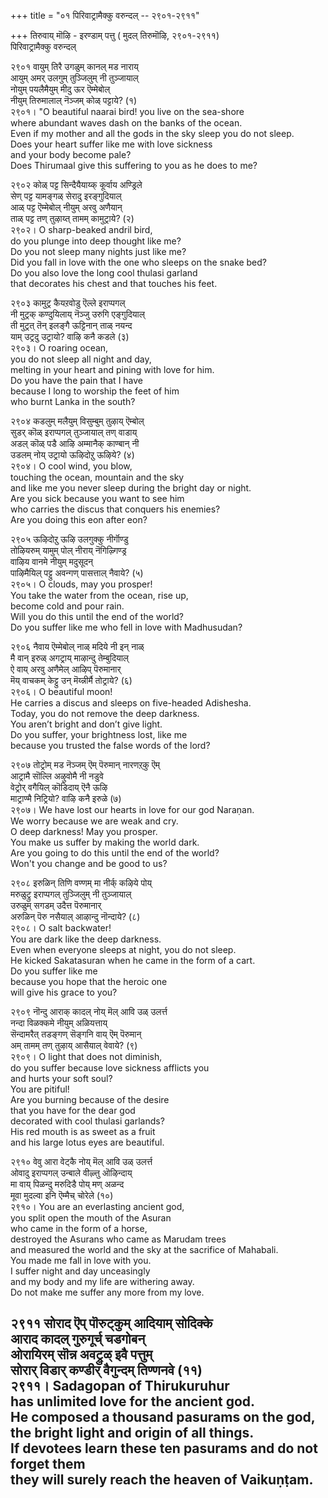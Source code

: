 +++
title = "०१ पिरिवाट्रामैक्कु वरुन्दल् -- २९०१-२९११"

+++
तिरुवाय् मॊऴि - इरण्डाम् पत्तु ( मुदल् तिरुमॊऴि, २९०१-२९११)  
पिरिवाट्रामैक्कु वरुन्दल्  

२९०१ वायुम् तिरै उगळुम् कानल् मड नाराय्  
आयुम् अमर् उलगुम् तुञ्जिलुम् नी तुञ्जायाल्  
नोयुम् पयलैमैयुम् मीदु ऊर ऎम्मेबोल्  
नीयुम् तिरुमालाल् नॆञ्जम् कोळ् पट्टाये? (१)  
२९०१। "O beautiful naarai bird! you live on the sea-shore  
where abundant waves dash on the banks of the ocean.  
Even if my mother and all the gods in the sky sleep you do not sleep.  
Does your heart suffer like me with love sickness  
and your body become pale?  
Does Thirumaal give this suffering to you as he does to me?  

२९०२ कोळ् पट्ट सिन्दैयैयाय्क् कूर्वाय अण्ड्रिले  
सेण् पट्ट यामङ्गळ् सेरादु इरङ्गुदियाल्  
आळ् पट्ट ऎम्मेबोल् नीयुम् अरवु अणैयान्  
ताळ् पट्ट तण् तुऴाय्त् तामम् कामुट्राये? (२)  
२९०२। O sharp-beaked andril bird,  
do you plunge into deep thought like me?  
Do you not sleep many nights just like me?  
Did you fall in love with the one who sleeps on the snake bed?  
Do you also love the long cool thulasi garland  
that decorates his chest and that touches his feet.  

२९०३ कामुट्र कैयऱवोडु ऎल्ले इराप्पगल्  
नी मुट्रक् कण्दुयिलाय् नॆञ्जु उरुगि एङ्गुदियाल्  
ती मुट्रत् तॆन् इलङ्गै ऊट्टिनान् ताळ् नयन्द  
याम् उट्रदु उट्रायो? वाऴि कनै कडले (३)  
२९०३। O roaring ocean,  
you do not sleep all night and day,  
melting in your heart and pining with love for him.  
Do you have the pain that I have  
because I long to worship the feet of him  
who burnt Lanka in the south?  

२९०४ कडलुम् मलैयुम् विसुम्बुम् तुऴाय् ऎम्बोल्  
सुडर् कॊळ् इराप्पगल् तुञ्जायाल् तण् वाडाय्  
अडल् कॊळ् पडै आऴि अम्मानैक् काण्बान् नी  
उडलम् नोय् उट्रायो ऊऴिदोऱु ऊऴिये? (४)  
२९०४। O cool wind, you blow,  
touching the ocean, mountain and the sky  
and like me you never sleep during the bright day or night.  
Are you sick because you want to see him  
who carries the discus that conquers his enemies?  
Are you doing this eon after eon?  

२९०५ ऊऴिदोऱु ऊऴि उलगुक्कु नीर्गॊण्डु  
तोऴियरुम् यामुम् पोल् नीराय् नॆगिऴ्गिण्ड्र  
वाऴिय वानमे नीयुम् मदुसूदन्  
पाऴिमैयिल् पट्टु अवन्गण् पासत्ताल् नैवाये? (५)  
२९०५। O clouds, may you prosper!  
You take the water from the ocean, rise up,  
become cold and pour rain.  
Will you do this until the end of the world?  
Do you suffer like me who fell in love with Madhusudan?  

२९०६ नैवाय ऎम्मेबोल् नाळ् मदिये नी इन् नाळ्  
मै वान् इरुळ् अगट्राय् माऴान्दु तेम्बुदियाल्  
ऐ वाय् अरवु अणैमेल् आऴिप् पॆरुमानार्  
मॆय् वाचकम् केट्टु उन् मॆय्न्नीर्मै तोट्राये? (६)  
२९०६। O beautiful moon!  
He carries a discus and sleeps on five-headed Adishesha.  
Today, you do not remove the deep darkness.  
You aren’t bright and don’t give light.  
Do you suffer, your brightness lost, like me  
because you trusted the false words of the lord?  

२९०७ तोट्रोम् मड नॆञ्जम् ऎम् पॆरुमान् नारणऱ्‌कु ऎम्  
आट्रामै सॊल्लि अऴुवोमै नी नडुवे  
वेट्रोर् वगैयिल् कॊडिदाय् ऎनै ऊऴि  
माट्राण्मै निट्रियो? वाऴि कनै इरुळे (७)  
२९०७। We have lost our hearts in love for our god Naraṇan.  
We worry because we are weak and cry.  
O deep darkness! May you prosper.  
You make us suffer by making the world dark.  
Are you going to do this until the end of the world?  
Won't you change and be good to us?  

२९०८ इरुळिन् तिणि वण्णम् मा नीर्क् कऴिये पोय्  
मरुळुट्रु इराप्पगल् तुञ्जिलुम् नी तुञ्जायाल्  
उरुळुम् सगडम् उदैत्त पॆरुमानार्  
अरुळिन् पॆरु नसैयाल् आऴान्दु नॊन्दाये? (८)  
२९०८। O salt backwater!  
You are dark like the deep darkness.  
Even when everyone sleeps at night, you do not sleep.  
He kicked Sakatasuran when he came in the form of a cart.  
Do you suffer like me  
because you hope that the heroic one  
will give his grace to you?  

२९०९ नॊन्दु आराक् कादल् नोय् मॆल् आवि उळ् उलर्त्त  
नन्दा विळक्कमे नीयुम् अळियत्ताय्  
सॆन्दामरैत् तडङ्गण् सॆङ्गनि वाय् ऎम् पॆरुमान्  
अम् तामम् तण् तुऴाय् आसैयाल् वेवाये? (९)  
२९०९। O light that does not diminish,  
do you suffer because love sickness afflicts you  
and hurts your soft soul?  
You are pitiful!  
Are you burning because of the desire  
that you have for the dear god  
decorated with cool thulasi garlands?  
His red mouth is as sweet as a fruit  
and his large lotus eyes are beautiful.  

२९१० वेवु आरा वेट्कै नोय् मॆल् आवि उळ् उलर्त्त  
ओवादु इराप्पगल् उन्बाले वीऴ्त्तु ऒऴिन्दाय्  
मा वाय् पिळन्दु मरुदिडै पोय् मण् अळन्द  
मूवा मुदल्वा इनि ऎम्मैच् चोरेले (१०)  
२९१०। You are an everlasting ancient god,  
you split open the mouth of the Asuran  
who came in the form of a horse,  
destroyed the Asurans who came as Marudam trees  
and measured the world and the sky at the sacrifice of Mahabali.  
You made me fall in love with you.  
I suffer night and day unceasingly  
and my body and my life are withering away.  
Do not make me suffer any more from my love.  

२९११ सोराद ऎप् पॊरुट्कुम् आदियाम् सोदिक्के  
आराद कादल् गुरुगूर्च् चडगोबन्  
ओरायिरम् सॊन्न अवट्रुळ् इवै पत्तुम्  
सोरार् विडार् कण्डीर् वैगुन्दम् तिण्णनवे (११)  
२९११। Sadagopan of Thirukuruhur  
has unlimited love for the ancient god.  
He composed a thousand pasurams on the god,  
the bright light and origin of all things.  
If devotees learn these ten pasurams and do not forget them  
they will surely reach the heaven of Vaikuṇṭam.  
----------  


